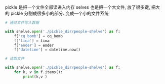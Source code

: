 
pickle 是把一个文件全部读进入内存
selves 也是把一个大文件, 放了很多键, 把大的 pickle 分割成很多小的部分. 变成一个小的文件系统


```python
# 通过文件写入数据

with shelve.open('./pickle_dir/people-shelve') as f:
	f['cq_bomb'] = cq_bomb
	f['tina'] = tina
	f['ender'] = ender
	f['datetime'] = datetime.now()

# 读取文件

with shelve.open('./pickle_dir/people-shelve') as f:
	for k, v in f.items():
		print(k,v )
	
```
